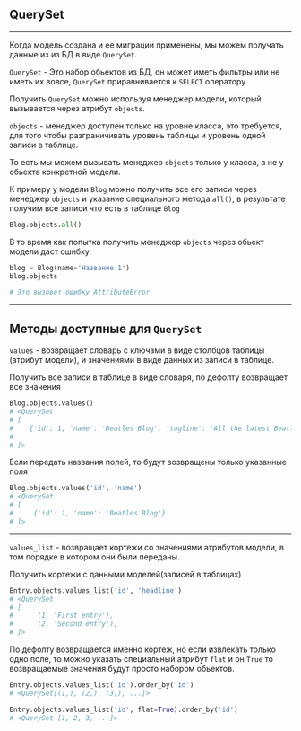 QuerySet
---
---

Когда модель создана и ее миграции применены, мы можем получать данные из 
из БД в виде `QuerySet`.

`QuerySet` - Это набор обьектов из БД, он может иметь фильтры или не иметь 
их вовсе, `QuerySet` приравнивается к `SELECT` оператору.

Получить `QuerySet` можно используя менеджер модели, который вызывается через
атрибут `objects`.

`objects` - менеджер доступен только на уровне класса, это требуется, для того
чтобы разграничивать уровень таблицы и уровень одной записи в таблице.

То есть мы можем вызывать менеджер `objects` только у класса, а не у обьекта
конкретной модели.

К примеру у модели `Blog` можно получить все его записи через менеджер `objects`
и указание специального метода `all()`, в результате получим все записи что есть
в таблице `Blog`
```python
Blog.objects.all()
```

В то время как попытка получить менеджер `objects` через обьект модели даст ошибку.
```python
blog = Blog(name='Название 1')
blog.objects

# Это вызовет ошибку AttributeError
```

---
Методы доступные для `QuerySet`
---
`values` - возвращает словарь с ключами в виде столбцов таблицы (атрибут модели),
и значениями в виде данных из записи в таблице.

Получить все записи в таблице в виде словаря, по дефолту возвращает все значения
```python
Blog.objects.values()
# <QuerySet 
# [
#    {'id': 1, 'name': 'Beatles Blog', 'tagline': 'All the latest Beatles news.'}
#   
# ]>
```

Если передать названия полей, то будут возвращены только указанные поля
```python
Blog.objects.values('id', 'name')
# <QuerySet 
# [
#     {'id': 1, 'name': 'Beatles Blog'}
# ]>
```

---

`values_list` - возвращает кортежи со значениями атрибутов модели, в том порядке в 
котором они были переданы.

Получить кортежи с данными моделей(записей в таблицах)
```python
Entry.objects.values_list('id', 'headline')
# <QuerySet 
# [
#      (1, 'First entry'),   
#      (2, 'Second entry'),   
# ]>
```

По дефолту возвращается именно кортеж, но если извлекать только одно поле, то 
можно указать специальный атрибут `flat` и он `True` то возвращаемые значения будут
просто набором обьектов.
```python
Entry.objects.values_list('id').order_by('id')
# <QuerySet[(1,), (2,), (3,), ...]>

Entry.objects.values_list('id', flat=True).order_by('id')
# <QuerySet [1, 2, 3, ...]>
```
